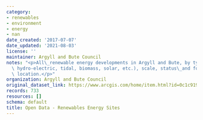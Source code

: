```yaml
---
category:
- renewables
- environment
- energy
- nan
date_created: '2017-07-07'
date_updated: '2021-08-03'
license: ''
maintainer: Argyll and Bute Council
notes: "<p>All\_renewable energy developments in Argyll and Bute, by type (e.g. windfarms,\
  \ hydro-electric, tidal, biomass, solar, etc.), scale, status\_and for a specific\
  \ location.</p>"
organization: Argyll and Bute Council
original_dataset_link: https://www.arcgis.com/home/item.html?id=0c1c919409754d6db29f710fabd591c2
records: 733
resources: []
schema: default
title: Open Data - Renewables Energy Sites
---
```

